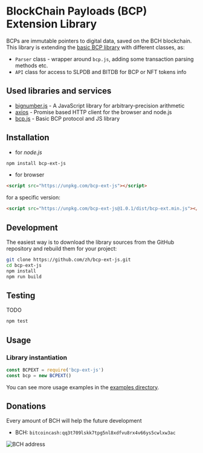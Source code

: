# BlockChain Payloads (BCP) Extension Library

BCPs are immutable pointers to digital data, saved on the BCH blockchain.
This library is extending the [basic BCP library](https://github.com/zh/bcp-js)
with different classes, as:
 - `Parser` class - wrapper around `bcp.js`, adding some transaction parsing
     methods etc.
 - `API` class for access to SLPDB and BITDB for BCP or NFT tokens info

## Used libraries and services

* [bignumber.js](https://mikemcl.github.io/bignumber.js/) - A JavaScript library for arbitrary-precision arithmetic
* [axios](https://github.com/axios/axios) - Promise based HTTP client for the browser and node.js
* [bcp.js](https://github.com/zh/bcp-js) - Basic BCP protocol and JS library

## Installation

* for *node.js*

```sh
npm install bcp-ext-js
```

* for browser

```html
<script src="https://unpkg.com/bcp-ext-js"></script>
```

for a specific version:

```html
<script src="https://unpkg.com/bcp-ext-js@1.0.1/dist/bcp-ext.min.js"></script>
```

## Development

The easiest way is to download the library sources from the GitHub repository and rebuild them for your project:

```sh
git clone https://github.com/zh/bcp-ext-js.git
cd bcp-ext-js
npm install
npm run build
```

## Testing

TODO

```sh
npm test
```

## Usage

### Library instantiation

```js
const BCPEXT = require('bcp-ext-js')
const bcp = new BCPEXT()
```

You can see more usage examples in the [examples directory](examples/).

## Donations

Every amount of BCH will help the future development

* BCH: `bitcoincash:qq3t709lskk7tpg5nl8xdfvu8rx4v66ys5cwlxw3ac`

![BCH address](https://gateway.pinata.cloud/ipfs/QmPz1Knaxj5UhJ4jrQjpr6LK9uA5em26NVmC2eX7W4D29D)
